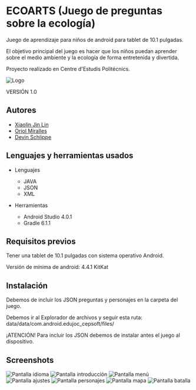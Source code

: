 # ECOARTS (Juego de preguntas sobre la ecología)

Juego de aprendizaje para niños de android para tablet de 10.1 pulgadas.

El objetivo principal del juego es hacer que los niños puedan aprender sobre el medio ambiente y la ecología de forma entretenida y divertida.

Proyecto realizado en Centre d'Estudis Politécnics.

![Logo](https://raw.githubusercontent.com/x140l1n/ProyectoAndroidCEP_1/master/app/src/main/res/mipmap-xxxhdpi/app_icon.png)

VERSIÓN 1.0

## Autores
* [Xiaolin Jin Lin](https://github.com/x140l1n) 
* [Oriol Miralles](https://github.com/OriolMiralles)
* [Devin Schlippe](https://github.com/DevinSJ)

## Lenguajes y herramientas usados
* Lenguajes
  * JAVA
  * JSON
  * XML

* Herramientas
  * Android Studio 4.0.1 
  * Gradle 6.1.1

## Requisitos previos
Tener una tablet de 10.1 pulgadas con sistema operativo Android.

Versión de mínima de android: 4.4.1 KitKat

## Instalación
Debemos de incluir los JSON preguntas y personajes en la carpeta del juego.

Debemos ir al Explorador de archivos y seguir esta ruta: data/data/com.android.edujoc_cepsoft/files/

¡ATENCIÓN!
Para incluir los JSON debemos de instalar antes el juego al dispositivo.

## Screenshots

![Pantalla idioma](https://github.com/x140l1n/ProyectoAndroidCEP_1/blob/master/app/src/main/res/drawable/pantalla_idioma.jpg)
![Pantalla introducción](https://github.com/x140l1n/ProyectoAndroidCEP_1/blob/master/app/src/main/res/drawable/pantalla_introduccion.jpg)
![Pantalla menú](https://github.com/x140l1n/ProyectoAndroidCEP_1/blob/master/app/src/main/res/drawable/pantalla_menu.jpg)
![Pantalla ajustes](https://github.com/x140l1n/ProyectoAndroidCEP_1/blob/master/app/src/main/res/drawable/pantalla_ajustes.jpg)
![Pantalla personajes](https://github.com/x140l1n/ProyectoAndroidCEP_1/blob/master/app/src/main/res/drawable/pantalla_personajes.jpg)
![Pantalla mapa](https://github.com/x140l1n/ProyectoAndroidCEP_1/blob/master/app/src/main/res/drawable/pantalla_mapa.jpg)
![Pantalla batalla](https://github.com/x140l1n/ProyectoAndroidCEP_1/blob/master/app/src/main/res/drawable/pantalla_batalla.jpg)


